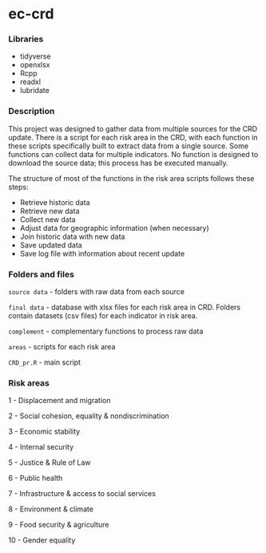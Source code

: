 # ec-crd

### Libraries
- tidyverse
- openxlsx
- Rcpp
- readxl
- lubridate

### Description
This project was designed to gather data from multiple sources for the CRD update. There is a script for each risk area in the CRD, with each function in these scripts specifically built to extract data from a single source. Some functions can collect data for multiple indicators. No function is designed to download the source data; this process has be executed manually.

The structure of most of the functions in the risk area scripts follows these steps:

- Retrieve historic data
- Retrieve new data
- Collect new data
- Adjust data for geographic information (when necessary)
- Join historic data with new data
- Save updated data
- Save log file with information about recent update

### Folders and files
`source data` - folders with raw data from each source

`final data` - database with xlsx files for each risk area in CRD. Folders contain datasets (csv files) for each indicator in risk area.

`complement` - complementary functions to process raw data

`areas` - scripts for each risk area

`CRD_pr.R` - main script

### Risk areas
1 - Displacement and migration

2 - Social cohesion, equality & nondiscrimination

3 - Economic stability

4 - Internal security

5 - Justice & Rule of Law

6 - Public health

7 - Infrastructure & access to social services

8 - Environment & climate

9 - Food security & agriculture

10 - Gender equality
